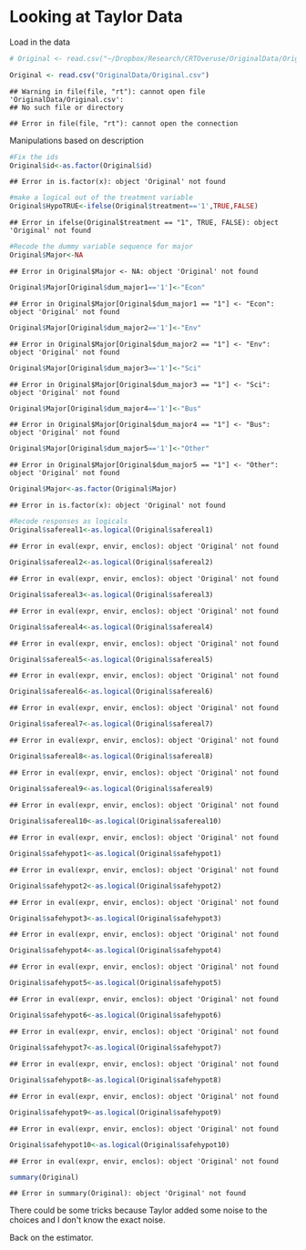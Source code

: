 Looking at Taylor Data
========================================================
Load in the data

```r
# Original <- read.csv("~/Dropbox/Research/CRTOveruse/OriginalData/Original.csv")

Original <- read.csv("OriginalData/Original.csv")
```

```
## Warning in file(file, "rt"): cannot open file 'OriginalData/Original.csv':
## No such file or directory
```

```
## Error in file(file, "rt"): cannot open the connection
```

Manipulations based on description

```r
#Fix the ids
Original$id<-as.factor(Original$id)
```

```
## Error in is.factor(x): object 'Original' not found
```

```r
#make a logical out of the treatment variable
Original$HypoTRUE<-ifelse(Original$treatment=='1',TRUE,FALSE)
```

```
## Error in ifelse(Original$treatment == "1", TRUE, FALSE): object 'Original' not found
```

```r
#Recode the dummy variable sequence for major
Original$Major<-NA
```

```
## Error in Original$Major <- NA: object 'Original' not found
```

```r
Original$Major[Original$dum_major1=='1']<-"Econ"
```

```
## Error in Original$Major[Original$dum_major1 == "1"] <- "Econ": object 'Original' not found
```

```r
Original$Major[Original$dum_major2=='1']<-"Env"
```

```
## Error in Original$Major[Original$dum_major2 == "1"] <- "Env": object 'Original' not found
```

```r
Original$Major[Original$dum_major3=='1']<-"Sci"
```

```
## Error in Original$Major[Original$dum_major3 == "1"] <- "Sci": object 'Original' not found
```

```r
Original$Major[Original$dum_major4=='1']<-"Bus"
```

```
## Error in Original$Major[Original$dum_major4 == "1"] <- "Bus": object 'Original' not found
```

```r
Original$Major[Original$dum_major5=='1']<-"Other"
```

```
## Error in Original$Major[Original$dum_major5 == "1"] <- "Other": object 'Original' not found
```

```r
Original$Major<-as.factor(Original$Major)
```

```
## Error in is.factor(x): object 'Original' not found
```

```r
#Recode responses as logicals
Original$safereal1<-as.logical(Original$safereal1)
```

```
## Error in eval(expr, envir, enclos): object 'Original' not found
```

```r
Original$safereal2<-as.logical(Original$safereal2)
```

```
## Error in eval(expr, envir, enclos): object 'Original' not found
```

```r
Original$safereal3<-as.logical(Original$safereal3)
```

```
## Error in eval(expr, envir, enclos): object 'Original' not found
```

```r
Original$safereal4<-as.logical(Original$safereal4)
```

```
## Error in eval(expr, envir, enclos): object 'Original' not found
```

```r
Original$safereal5<-as.logical(Original$safereal5)
```

```
## Error in eval(expr, envir, enclos): object 'Original' not found
```

```r
Original$safereal6<-as.logical(Original$safereal6)
```

```
## Error in eval(expr, envir, enclos): object 'Original' not found
```

```r
Original$safereal7<-as.logical(Original$safereal7)
```

```
## Error in eval(expr, envir, enclos): object 'Original' not found
```

```r
Original$safereal8<-as.logical(Original$safereal8)
```

```
## Error in eval(expr, envir, enclos): object 'Original' not found
```

```r
Original$safereal9<-as.logical(Original$safereal9)
```

```
## Error in eval(expr, envir, enclos): object 'Original' not found
```

```r
Original$safereal10<-as.logical(Original$safereal10)
```

```
## Error in eval(expr, envir, enclos): object 'Original' not found
```

```r
Original$safehypot1<-as.logical(Original$safehypot1)
```

```
## Error in eval(expr, envir, enclos): object 'Original' not found
```

```r
Original$safehypot2<-as.logical(Original$safehypot2)
```

```
## Error in eval(expr, envir, enclos): object 'Original' not found
```

```r
Original$safehypot3<-as.logical(Original$safehypot3)
```

```
## Error in eval(expr, envir, enclos): object 'Original' not found
```

```r
Original$safehypot4<-as.logical(Original$safehypot4)
```

```
## Error in eval(expr, envir, enclos): object 'Original' not found
```

```r
Original$safehypot5<-as.logical(Original$safehypot5)
```

```
## Error in eval(expr, envir, enclos): object 'Original' not found
```

```r
Original$safehypot6<-as.logical(Original$safehypot6)
```

```
## Error in eval(expr, envir, enclos): object 'Original' not found
```

```r
Original$safehypot7<-as.logical(Original$safehypot7)
```

```
## Error in eval(expr, envir, enclos): object 'Original' not found
```

```r
Original$safehypot8<-as.logical(Original$safehypot8)
```

```
## Error in eval(expr, envir, enclos): object 'Original' not found
```

```r
Original$safehypot9<-as.logical(Original$safehypot9)
```

```
## Error in eval(expr, envir, enclos): object 'Original' not found
```

```r
Original$safehypot10<-as.logical(Original$safehypot10)
```

```
## Error in eval(expr, envir, enclos): object 'Original' not found
```

```r
summary(Original)
```

```
## Error in summary(Original): object 'Original' not found
```
There could be some tricks because Taylor added some noise to the choices and I don't know the exact noise.

Back on the estimator.




